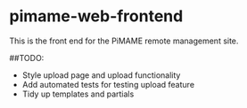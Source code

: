 pimame-web-frontend
===================

This is the front end for the PiMAME remote management site.

##TODO:

- Style upload page and upload functionality
- Add automated tests for testing upload feature
- Tidy up templates and partials